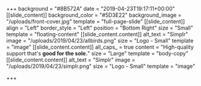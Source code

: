 +++
background = "#8B572A"
date = "2019-04-23T19:17:11+00:00"
[[slide_content]]
background_color = "#5D3E22"
background_image = "/uploads/front-cover.jpg"
template = "full-page-slide"
[[slide_content]]
align = "Left"
border_style = "Left"
position = "Bottom Right"
size = "Small"
template = "floating-content"
[[slide_content.content]]
alt_text = "Simplr"
image = "/uploads/2019/04/23/allbirds.png"
size = "Logo - Small"
template = "image"
[[slide_content.content]]
all_caps_ = true
content = "High-quality support that's **good for the sole.**"
size = "Large"
template = "body-copy"
[[slide_content.content]]
alt_text = "Simplr"
image = "/uploads/2019/04/23/simplr.png"
size = "Logo - Small"
template = "image"

+++
